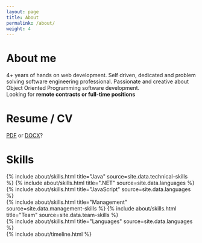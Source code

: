 ```yaml
---
layout: page
title: About
permalink: /about/
weight: 4
---
```


# **About me**
4+ years of hands on web development. Self driven, dedicated and problem solving software engineering professional.
Passionate and creative about Object Oriented Programming software development.<br>
Looking for <b>remote contracts or full-time positions</b>

# **Resume / CV**
<a href="{{ site.author.resume }}.pdf">PDF</a> or <a href="{{ site.author.resume }}.docx">DOCX</a>?

# **Skills**
<div class="row">
{% include about/skills.html title="Java" source=site.data.technical-skills %}
{% include about/skills.html title=".NET" source=site.data.languages %}
{% include about/skills.html title="JavaScript" source=site.data.languages %}
</div>
<div class="row">
{% include about/skills.html title="Management" source=site.data.management-skills %}
{% include about/skills.html title="Team" source=site.data.team-skills %}
</div>
<div class="row">
{% include about/skills.html title="Languages" source=site.data.languages %}
</div>

<div class="row">
{% include about/timeline.html %}
</div>